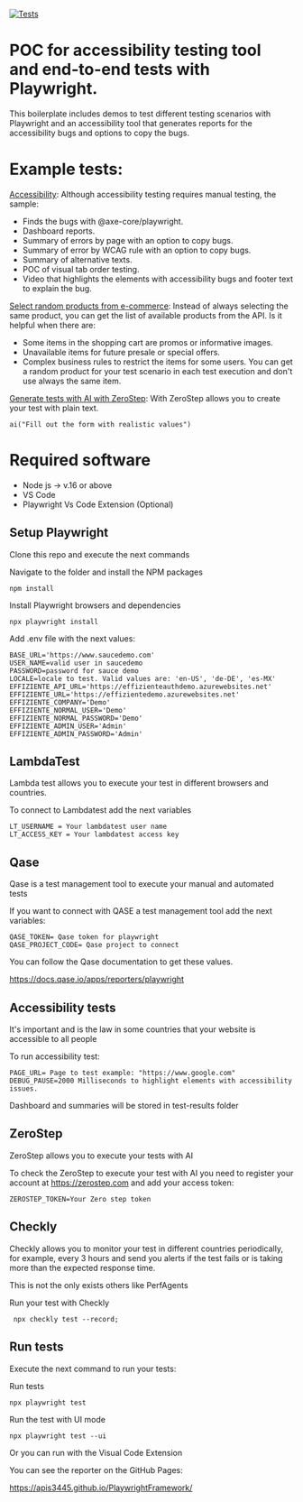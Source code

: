 [![Tests](https://github.com/apis3445/PlaywrightFramework/actions/workflows/main.yml/badge.svg)](https://github.com/apis3445/PlaywrightFramework/actions/workflows/main.yml)

# POC for accessibility testing tool and end-to-end tests with Playwright.

This boilerplate includes demos to test different testing scenarios with Playwright and an accessibility tool that generates reports for the accessibility bugs and options to copy the bugs.

# Example tests:

[Accessibility](./tests/Accessibility): Although accessibility testing requires manual testing, the sample:

- Finds the bugs with @axe-core/playwright.
- Dashboard reports.
- Summary of errors by page with an option to copy bugs.
- Summary of error by WCAG rule with an option to copy bugs.
- Summary of alternative texts.
- POC of visual tab order testing.
- Video that highlights the elements with accessibility bugs and footer text to explain the bug.

[Select random products from e-commerce](.tests/ContosoTraders/Api): Instead of always selecting the same product, you can get the list of available products from the API. Is it helpful when there are:

- Some items in the shopping cart are promos or informative images.
- Unavailable items for future presale or special offers.
- Complex business rules to restrict the items for some users.
  You can get a random product for your test scenario in each test execution and don't use always the same item.

[Generate tests with AI with ZeroStep](./tests/Effiziente/AI-ZeroStep): With ZeroStep allows you to create your test with plain text.

```
ai("Fill out the form with realistic values")
```

# Required software

- Node js -> v.16 or above
- VS Code
- Playwright Vs Code Extension (Optional)

## Setup Playwright

Clone this repo and execute the next commands

Navigate to the folder and install the NPM packages

```console
npm install
```

Install Playwright browsers and dependencies

```console
npx playwright install
```

Add .env file with the next values:

```
BASE_URL='https://www.saucedemo.com'
USER_NAME=valid user in saucedemo
PASSWORD=password for sauce demo
LOCALE=locale to test. Valid values are: 'en-US', 'de-DE', 'es-MX'
EFFIZIENTE_API_URL='https://effizienteauthdemo.azurewebsites.net'
EFFIZIENTE_URL='https://effizientedemo.azurewebsites.net'
EFFIZIENTE_COMPANY='Demo'
EFFIZIENTE_NORMAL_USER='Demo'
EFFIZIENTE_NORMAL_PASSWORD='Demo'
EFFIZIENTE_ADMIN_USER='Admin'
EFFIZIENTE_ADMIN_PASSWORD='Admin'
```

## LambdaTest

Lambda test allows you to execute your test in different browsers and countries.

To connect to Lambdatest add the next variables

```
LT_USERNAME = Your lambdatest user name
LT_ACCESS_KEY = Your lambdatest access key
```

## Qase

Qase is a test management tool to execute your manual and automated tests

If you want to connect with QASE a test management tool add the next variables:

```
QASE_TOKEN= Qase token for playwright
QASE_PROJECT_CODE= Qase project to connect
```

You can follow the Qase documentation to get these values.

https://docs.qase.io/apps/reporters/playwright

## Accessibility tests

It's important and is the law in some countries that your website is accessible to all people

To run accessibility test:

```
PAGE_URL= Page to test example: "https://www.google.com"
DEBUG_PAUSE=2000 Milliseconds to highlight elements with accessibility issues.
```

Dashboard and summaries will be stored in test-results folder

## ZeroStep

ZeroStep allows you to execute your tests with AI

To check the ZeroStep to execute your test with AI you need to register your account at https://zerostep.com and add your access token:

```
ZEROSTEP_TOKEN=Your Zero step token
```

## Checkly

Checkly allows you to monitor your test in different countries periodically, for example, every 3 hours and send you alerts if the test fails or is taking more than the expected response time.

This is not the only exists others like PerfAgents

Run your test with Checkly

```console
 npx checkly test --record;
```

## Run tests

Execute the next command to run your tests:

Run tests

```console
npx playwright test
```

Run the test with UI mode

```console
npx playwright test --ui
```

Or you can run with the Visual Code Extension

You can see the reporter on the GitHub Pages:

https://apis3445.github.io/PlaywrightFramework/
